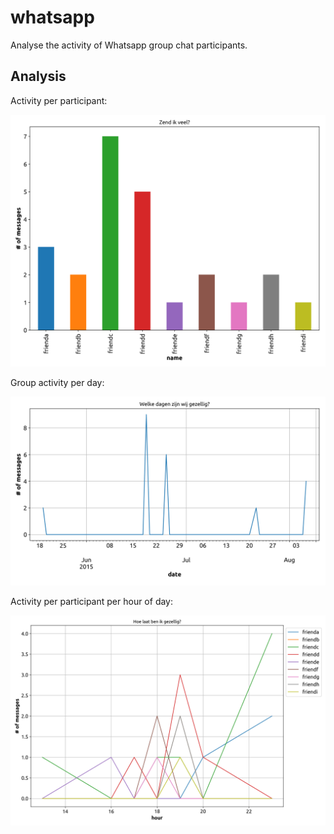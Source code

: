 # whatsapp
Analyse the activity of Whatsapp group chat participants.

## Analysis

Activity per participant:

<img src="activity.png" alt="drawing" width="600"/>

Group activity per day:

<img src="activity_day.png" alt="drawing" width="600"/>

Activity per participant per hour of day:

<img src="activity_hour.png" alt="drawing" width="600"/>
